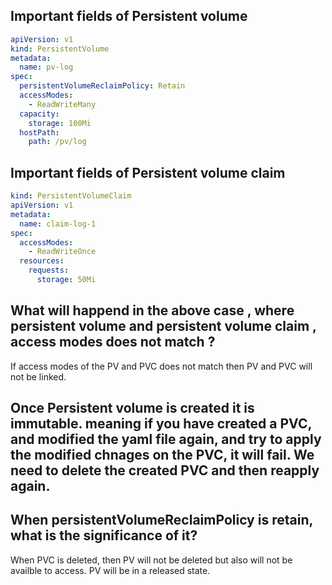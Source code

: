## Important fields of Persistent volume

```yaml
apiVersion: v1
kind: PersistentVolume
metadata:
  name: pv-log
spec:
  persistentVolumeReclaimPolicy: Retain
  accessModes:
    - ReadWriteMany
  capacity:
    storage: 100Mi
  hostPath:
    path: /pv/log
```

## Important fields of Persistent volume claim

```yaml
kind: PersistentVolumeClaim
apiVersion: v1
metadata:
  name: claim-log-1
spec:
  accessModes:
    - ReadWriteOnce
  resources:
    requests:
      storage: 50Mi
```

## What will happend in the above case , where persistent volume and persistent volume claim , access modes does not match ?
If access modes of the PV and PVC does not match then PV and PVC will not be linked.

## Once Persistent volume is created it is immutable. meaning if you have created a PVC, and modified the yaml file again, and try to apply the modified chnages on the PVC, it will fail. We need to delete the created PVC and then reapply again.


## When persistentVolumeReclaimPolicy is retain, what is the significance of it?
When PVC is deleted, then PV will not be deleted but also will not be availble to access.
PV will be in a released state.


